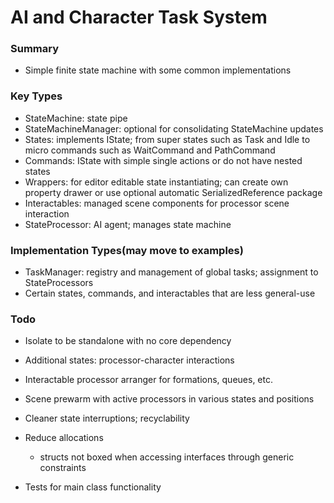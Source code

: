 # AI and Character Task System

### Summary
- Simple finite state machine with some common implementations

### Key Types
- StateMachine: state pipe
- StateMachineManager: optional for consolidating StateMachine updates
- States: implements IState; from super states such as Task and Idle to micro commands such as WaitCommand and PathCommand
- Commands: IState with simple single actions or do not have nested states
- Wrappers: for editor editable state instantiating; can create own property drawer or use optional automatic SerializedReference package
- Interactables: managed scene components for processor scene interaction
- StateProcessor: AI agent; manages state machine

### Implementation Types(may move to examples)
- TaskManager: registry and management of global tasks; assignment to StateProcessors
- Certain states, commands, and interactables that are less general-use

### Todo
- Isolate to be standalone with no core dependency
- Additional states: processor-character interactions
- Interactable processor arranger for formations, queues, etc.
- Scene prewarm with active processors in various states and positions

- Cleaner state interruptions; recyclability
- Reduce allocations
  - structs not boxed when accessing interfaces through generic constraints
- Tests for main class functionality